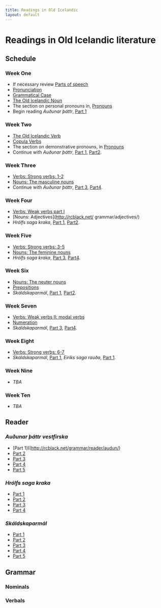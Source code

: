 ```yaml
---
title: Readings in Old Icelandic
layout: default
---
```


# Readings in Old Icelandic literature

## Schedule

### Week One

* If necessary review [Parts of speech](https://owl.purdue.edu/owl/general_writing/mechanics/parts_of_speech_overview.html)
* [Pronunciation](http://rcblack.net/grammar/pronunciation/)
* [Grammatical Case](http://rcblack.net/grammar/case/)
* [The Old Icelandic Noun](http://rcblack.net/grammar/intro_nouns/)
* The section on personal pronouns in, [Pronouns](http://rcblack.net/grammar/pronouns/)
* Begin reading _Auðunar þáttr_, [Part 1](http://rcblack.net/grammar/reader/audun)

### Week Two

* [The Old Icelandic Verb](http://rcblack.net/grammar/verbs/)
* [Copula Verbs](http://rcblack.net/grammar/copula/)
* The section on demonstrative pronouns, in [Pronouns](http://rcblack.net/grammar/pronouns/)
* Continue with _Auðunar þáttr_, [Part 1](http://rcblack.net/grammar/reader/audun/), [Part2](http://rcblack.net/grammar/reader/audun2/). 

### Week Three

* [Verbs: Strong verbs: 1-2](http://rcblack.net/grammar/verbs_strong_1-2/)
* [Nouns: The masculine nouns](http://rcblack.net/grammar/nouns_masc/)
* Continue with _Auðunar þáttr_, [Part 3](http://rcblack.net/grammar/reader/audun3/), [Part4](http://rcblack.net/grammar/reader/audun4/). 

### Week Four

* [Verbs: Weak verbs part I](http://rcblack.net/grammar/verbs_weak_i/)
* [Nouns: Adjectives](http://rcblack.net/    grammar/adjectives/)
* _Hrólfs saga kraka_, [Part 1](http://rcblack.net/grammar/reader/hrolf1/), [Part2](http://rcblack.net/grammar/reader/hrolf2/). 

### Week Five

* [Verbs: Strong verbs: 3-5](http://rcblack.net/grammar/verbs_strong_3-5/)
* [Nouns: The feminine nouns](http://rcblack.net/grammar/nouns_fem/)
* _Hrólfs saga kraka_, [Part 3](http://rcblack.net/grammar/reader/hrolf3/), [Part4](http://rcblack.net/grammar/reader/hrolf4/). 

### Week Six

* [Nouns: The neuter nouns](http://rcblack.net/grammar/nouns_neut/)
* [Prepositions](http://rcblack.net/grammar/prepositions/)
* _Skáldskaparmál_, [Part 1](http://rcblack.net/grammar/reader/skald1/), [Part2](http://rcblack.net/grammar/reader/skald2/). 

### Week Seven

* [Verbs: Weak verbs II: modal verbs](http://rcblack.net/grammar/verbs_weak_ii/)
* [Numeration]()
* _Skáldskaparmál_, [Part 3](http://rcblack.net/grammar/reader/skald3/), [Part4](http://rcblack.net/grammar/reader/skald4/).

### Week Eight

* [Verbs: Strong verbs: 6-7]()
*  _Skáldskaparmál_, [Part 1](http://rcblack.net/grammar/reader/skald1/), _Eiríks saga rauða_, [Part 1](). 

### Week Nine

* _TBA_

### Week Ten

* _TBA_

## Reader

### _Auðunar þáttr vestfirska_

* [Part 1]((http://rcblack.net/grammar/reader/audun/)
* [Part 2](http://rcblack.net/grammar/reader/audun2/)
* [Part 3](http://rcblack.net/grammar/reader/audun3/)
* [Part 4](http://rcblack.net/grammar/reader/audun4/)
* [Part 5](http://rcblack.net/grammar/reader/audun5/)

### _Hrólfs saga kraka_

* [Part 1](http://rcblack.net/grammar/reader/hrolf1/)
* [Part 2](http://rcblack.net/grammar/reader/hrolf2/)
* [Part 3](http://rcblack.net/grammar/reader/hrolf3/)
* [Part 4](http://rcblack.net/grammar/reader/hrolf4/)

### _Skáldskaparmál_

* [Part 1](http://rcblack.net/grammar/reader/skald1/)
* [Part 2](http://rcblack.net/grammar/reader/skald2/)
* [Part 3](http://rcblack.net/grammar/reader/skald3/)
* [Part 4](http://rcblack.net/grammar/reader/skald4/)
* [Part 5](http://rcblack.net/grammar/reader/skald5/)

## Grammar

### Nominals

### Verbals

